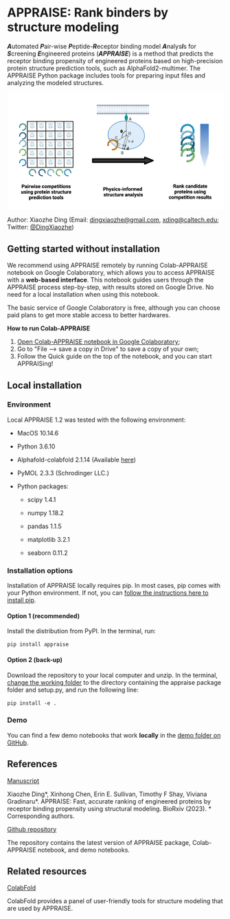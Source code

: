 # APPRAISE: Rank binders by structure modeling

***A***utomated ***P***air-wise ***P***eptide-***R***eceptor binding model ***A***nalys***I***s for ***S***creening ***E***ngineered proteins (***APPRAISE***) is a method that predicts the receptor binding propensity of engineered proteins based on high-precision protein structure prediction tools, such as AlphaFold2-multimer. The APPRAISE Python package includes tools for preparing input files and analyzing the modeled structures.

![APPRAISE concept](./APPRAISE_concept.png)

Author: Xiaozhe Ding (Email: dingxiaozhe@gmail.com, xding@caltech.edu; Twitter: [@DingXiaozhe](https://twitter.com/dingxiaozhe?lang=en))

## Getting started without installation

We recommend using APPRAISE remotely by running Colab-APPRAISE notebook on Google Colaboratory, which allows you to access APPRAISE with a **web-based interface**. This notebook guides users through the APPRAISE process step-by-step, with results stored on Google Drive. No need for a local installation when using this notebook.

The basic service of Google Colaboratory is free, although you can choose paid plans to get more stable access to better hardwares.

**How to run Colab-APPRAISE**
1. [Open Colab-APPRAISE notebook in Google Colaboratory](https://colab.research.google.com/github/xz-ding/APPRAISE/blob/main/Colab_APPRAISE.ipynb);
2. Go to "File --> save a copy in Drive" to save a copy of your own;
3. Follow the Quick guide on the top of the notebook, and you can start APPRAISing!

## Local installation

### Environment

Local APPRAISE 1.2 was tested with the following environment:

 - MacOS 10.14.6

 - Python 3.6.10

 - Alphafold-colabfold 2.1.14 (Available [here](https://github.com/sokrypton/ColabFold))

 - PyMOL 2.3.3 (Schrodinger LLC.)

 - Python packages:

    - scipy 1.4.1

    - numpy 1.18.2

    - pandas 1.1.5

    - matplotlib 3.2.1

    - seaborn 0.11.2


### Installation options

Installation of APPRAISE locally requires pip. In most cases, pip comes with your Python environment. If not, you can [follow the instructions here to install pip](https://pip.pypa.io/en/stable/installation/).

#### Option 1 (recommended)
Install the distribution from PyPI. In the terminal, run:

```
pip install appraise
```

#### Option 2 (back-up)
Download the repository to your local computer and unzip. In the terminal, [change the working folder](https://ss64.com/osx/cd.html) to the directory containing the appraise package folder and setup.py, and run the following line:

```
pip install -e .
```

### Demo
You can find a few demo notebooks that work **locally** in the [demo folder on GitHub](https://github.com/GradinaruLab/APPRAISE/tree/main/demo).

## References

[Manuscript](http://biorxiv.org/content/10.1101/2023.01.11.523680v1)

Xiaozhe Ding\*, Xinhong Chen, Erin E. Sullivan, Timothy F Shay, Viviana Gradinaru\*. APPRAISE: Fast, accurate ranking of engineered proteins by receptor binding propensity using structural modeling. BioRxiv (2023). \* Corresponding authors.

[Github repository](https://github.com/xz-ding/APPRAISE)

The repository contains the latest version of APPRAISE package, Colab-APPRAISE notebook, and demo notebooks.

## Related resources

[ColabFold](https://github.com/sokrypton/ColabFold)

ColabFold provides a panel of user-friendly tools for structure modeling that are used by APPRAISE.
